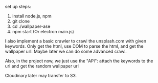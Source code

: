 set up steps:
1. install node.js, npm
2. git clone
3. cd ./wallpaper-ase
4. npm start (Or electron main.js)


I also implement a basic crawler to crawl the unsplash.com with given keywords. Only get the html, use DOM to parse the html, and get the wallpaper url. Maybe later we can do some advanced crawl.

Also, in the project now, we just use the "API": attach the keywords to the url and get the random wallpaper url

Cloudinary later may transfer to S3.
